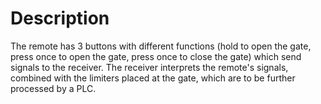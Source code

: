 # Description
The remote has 3 buttons with different functions (hold to open the gate, press once to open the gate, press once to close the gate) which send signals to the receiver. The receiver interprets the remote's signals, combined with the limiters placed at the gate, which are to
be further processed by a PLC.
